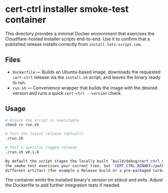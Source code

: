 # cert-ctrl installer smoke-test container

This directory provides a minimal Docker environment that exercises the Cloudflare-hosted installer scripts end-to-end. Use it to confirm that a published release installs correctly from `install.lets-script.com`.

## Files

- `Dockerfile` &mdash; Builds an Ubuntu-based image, downloads the requested `cert-ctrl` release via the `install.sh` script, and leaves the binary ready to run.
- `run.sh` &mdash; Convenience wrapper that builds the image with the desired version and runs a quick `cert-ctrl --version` check.

## Usage

```bash
# Ensure the script is executable
chmod +x run.sh

# Test the latest release (default)
./run.sh

# Test a specific tagged release
./run.sh v0.1.0

By default the script stages the locally built `build/debug/cert_ctrl_debug` binary into the Docker build context so
the smoke test exercises your current tree. Set `CERT_CTRL_BINARY=/path/to/cert-ctrl` if you want to provide a
different artifact (for example a Release build or a pre-packaged tarball).
```

The container emits the installed binary's version on stdout and exits. Adjust the Dockerfile to add further integration tests if needed.

